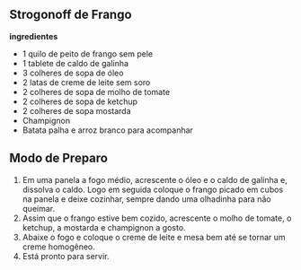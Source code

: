 ## **Strogonoff de Frango** 
**ingredientes**


- 1 quilo de peito de frango sem pele
- 1 tablete de caldo de galinha
- 3 colheres de sopa de óleo
- 2 latas de creme de leite sem soro
- 2 colheres de sopa de molho de tomate
- 2 colheres de sopa de ketchup
- 2 colheres de sopa mostarda
- Champignon
- Batata palha e arroz branco para acompanhar


## **Modo de Preparo**

1. Em uma panela a fogo médio, acrescente o óleo e o caldo de galinha e, dissolva o caldo. Logo em seguida coloque o frango picado em cubos na panela e deixe cozinhar, sempre dando uma olhadinha para não queimar.
2. Assim que o frango estive bem cozido, acrescente o molho de tomate, o ketchup, a mostarda e champignon a gosto.  
3. Abaixe o fogo e coloque o creme de leite e mesa bem até se tornar um creme homogêneo.
4. Está pronto para servir.